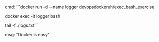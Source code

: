 cmd: ```docker run -d --name logger devopsdockeruh/exec_bash_exercise

docker exec -it logger bash

tail -f ./logs.txt```

msg: "Docker is easy"